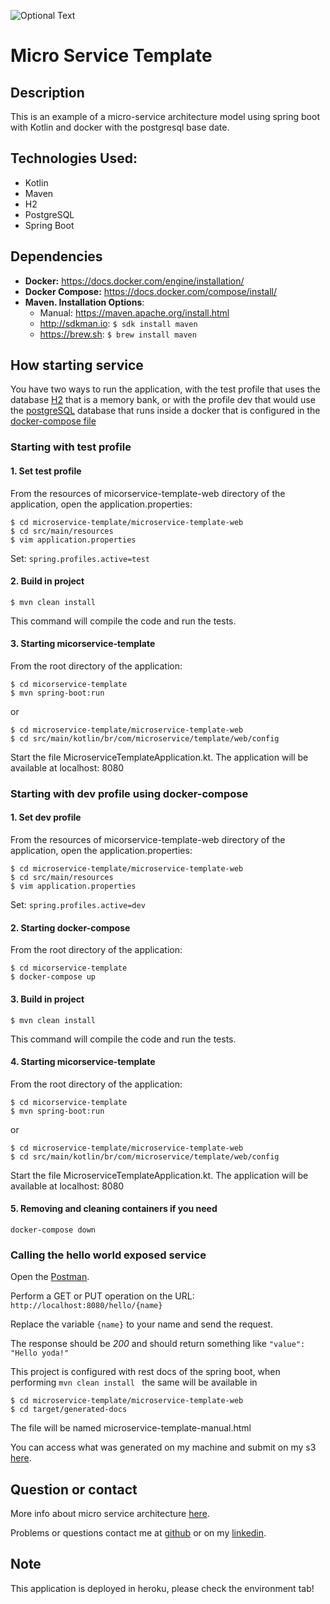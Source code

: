 ![Optional Text](../master/img/microservice.png)

# Micro Service Template

## Description
  This is an example of a micro-service architecture model using spring boot with Kotlin and docker with the postgresql base date.
    
## Technologies Used:

* Kotlin
* Maven
* H2
* PostgreSQL
* Spring Boot

## Dependencies

- **Docker:** https://docs.docker.com/engine/installation/
- **Docker Compose:** https://docs.docker.com/compose/install/
- **Maven. Installation Options**: 
  - Manual: https://maven.apache.org/install.html
  - http://sdkman.io: `$ sdk install maven`
  - https://brew.sh: `$ brew install maven`

## How starting service

You have two ways to run the application, with the test profile that uses the database [H2](http://www.h2database.com/html/main.html) that is a memory bank, 
or with the profile dev that would use the [postgreSQL](https://www.postgresql.org) database that runs inside a docker that is configured in the 
[docker-compose file](https://github.com/JoaoPedroCardoso/microservice-template/blob/master/docker-compose.yml)

### Starting with test profile


#### 1. Set test profile 

From the resources of micorservice-template-web directory of the application, open the application.properties:
```
$ cd microservice-template/microservice-template-web
$ cd src/main/resources
$ vim application.properties
```
Set:  ```spring.profiles.active=test```

#### 2. Build in project

```
$ mvn clean install
```
This command will compile the code and run the tests.

#### 3. Starting micorservice-template

From the root directory of the application:

```
$ cd micorservice-template
$ mvn spring-boot:run
```

or

```
$ cd microservice-template/microservice-template-web
$ cd src/main/kotlin/br/com/microservice/template/web/config
```

Start the file MicroserviceTemplateApplication.kt.
The application will be available at localhost: 8080

### Starting with dev profile using docker-compose

#### 1. Set dev profile 

From the resources of micorservice-template-web directory of the application, open the application.properties:
```
$ cd microservice-template/microservice-template-web
$ cd src/main/resources
$ vim application.properties
```
Set:  ```spring.profiles.active=dev```

#### 2. Starting docker-compose

From the root directory of the application:

```
$ cd micorservice-template
$ docker-compose up
```

#### 3. Build in project

```
$ mvn clean install
```
This command will compile the code and run the tests.

#### 4. Starting micorservice-template

From the root directory of the application:

```
$ cd micorservice-template
$ mvn spring-boot:run
```

or

```
$ cd microservice-template/microservice-template-web
$ cd src/main/kotlin/br/com/microservice/template/web/config
```

Start the file MicroserviceTemplateApplication.kt.
The application will be available at localhost: 8080

#### 5. Removing and cleaning containers if you need
```
docker-compose down
```

### Calling the hello world exposed service

Open the [Postman](https://www.getpostman.com).

Perform a GET or PUT operation on the URL: ``http://localhost:8080/hello/{name}``

Replace the variable ``{name}`` to your name and send the request.

The response should be _200_ and should return something like ```"value": "Hello yoda!"```

This project is configured with rest docs of the spring boot, when performing ``mvn clean install `` the same will be 
available in 
 
 ```
 $ cd microservice-template/microservice-template-web
 $ cd target/generated-docs
 ```
The file will be named microservice-template-manual.html
 
You can access what was generated on my machine and submit on my s3 [here](https://s3.us-east-2.amazonaws.com/microservice-templatedocumentation/doc/microservice-template-manual.html).

## Question or contact

More info about micro service architecture [here](http://microservices.io/patterns/microservices.html).

Problems or questions contact me at [github](https://github.com/JoaoPedroCardoso) or on my [linkedin](https://www.linkedin.com/in/joaopedrocar/).

## Note

This application is deployed in heroku, please check the environment tab!

